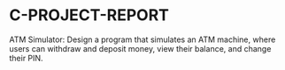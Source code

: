 # C-PROJECT-REPORT
ATM Simulator: Design a program that simulates an ATM machine, where users can withdraw and deposit money, view their balance, and change their PIN.
